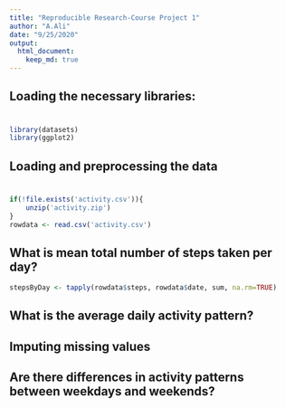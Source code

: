 ```yaml
---
title: "Reproducible Research-Course Project 1"
author: "A.Ali"
date: "9/25/2020" 
output: 
  html_document:
    keep_md: true
---
```




## Loading the necessary libraries: 
# 


```r
library(datasets)
library(ggplot2)
```

## Loading and preprocessing the data
# 


```r
if(!file.exists('activity.csv')){
    unzip('activity.zip')
}
rowdata <- read.csv('activity.csv')
```

## What is mean total number of steps taken per day?


```r
stepsByDay <- tapply(rowdata$steps, rowdata$date, sum, na.rm=TRUE)
```

## What is the average daily activity pattern?



## Imputing missing values



## Are there differences in activity patterns between weekdays and weekends?


